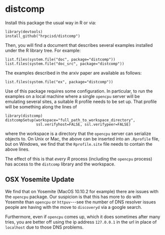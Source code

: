 distcomp
========

Install this package the usual way in R or via:

```{r}
library(devtools)
install_github("hrpcisd/distcomp")
```

Then, you will find a document that describes several examples
installed under the R library tree. For example:

```{r}
list.files(system.file("doc", package="distcomp"))
list.files(system.file("doc_src", package="distcomp"))
```

The examples described in the arxiv paper are available as follows:

```{r}
list.files(system.file("ex", package="distcomp"))
```

Use of this package requires some configuration. In particular, to run
the examples on a local machine where a single `opencpu` server will
be emulating several sites, a suitable R profile needs to be set
up. That profile will be something along the lines of

```{r, eval=FALSE}
library(distcomp)
distcompSetup(workspace="full_path_to_workspace_directory",
              ssl.verifyhost=FALSE, ssl.verifypeer=FALSE)
```

where the workspace is a directory that the `opencpu` server can
serialize objects to. On Unix or Mac, the above can be inserted into
an `.Rprofile` file, but on Windows, we find that the `Rprofile.site`
file needs to contain the above lines.

The effect of this is that _every R_ process (including the `opencpu`
process) has access to the `distcomp` library and the workspace.


## OSX Yosemite Update

We find that on Yosemite (MacOS 10.10.2 for example) there are issues
with the `opencpu` package. Our suspicion is that this has more to do
with Yosemite than `opencpu` or `httpuv`---see the number of DNS
resolver issues people are having with the move to `discoveryd` via a
google search.

Furthermore, even if `opencpu` comes up, which it does sometimes after
many tries, you are better off using the ip address `127.0.0.1` in the
url in place of `localhost` due to those DNS problems.



